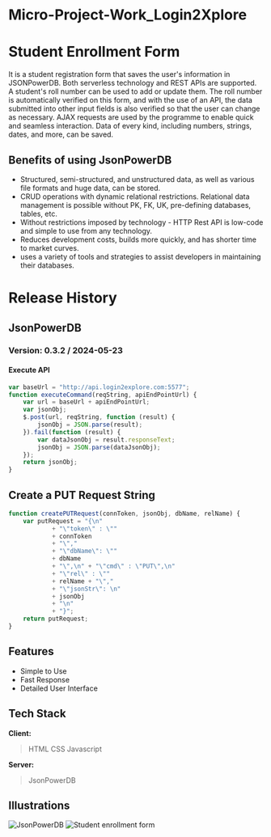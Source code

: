 # Micro-Project-Work_Login2Xplore


# Student Enrollment Form

It is a student registration form that saves the user's information in JSONPowerDB. Both serverless technology and REST APIs are supported. A student's roll number can be used to add or update them. The roll number is automatically verified on this form, and with the use of an API, the data submitted into other input fields is also verified so that the user can change as necessary. AJAX requests are used by the programme to enable quick and seamless interaction. Data of every kind, including numbers, strings, dates, and more, can be saved.

## Benefits of using JsonPowerDB
- Structured, semi-structured, and unstructured data, as well as various file formats and huge data, can be stored.
- CRUD operations with dynamic relational restrictions. Relational data management is possible without PK, FK, UK, pre-defining databases, tables, etc.
- Without restrictions imposed by technology - HTTP Rest API is low-code and simple to use from any technology.
-  Reduces development costs, builds more quickly, and has shorter time to market curves.
-  uses a variety of tools and strategies to assist developers in maintaining their databases.



# Release History

## JsonPowerDB

### Version: 0.3.2 / 2024-05-23

#### Execute API

```javascript
var baseUrl = "http://api.login2explore.com:5577";
function executeCommand(reqString, apiEndPointUrl) {
    var url = baseUrl + apiEndPointUrl;
    var jsonObj;
    $.post(url, reqString, function (result) {
        jsonObj = JSON.parse(result);
    }).fail(function (result) {
        var dataJsonObj = result.responseText;
        jsonObj = JSON.parse(dataJsonObj);
    });
    return jsonObj;
}
```
## Create a PUT Request String

```javascript
function createPUTRequest(connToken, jsonObj, dbName, relName) {
    var putRequest = "{\n"
            + "\"token\" : \""
            + connToken
            + "\","
            + "\"dbName\": \""
            + dbName
            + "\",\n" + "\"cmd\" : \"PUT\",\n"
            + "\"rel\" : \""
            + relName + "\","
            + "\"jsonStr\": \n"
            + jsonObj
            + "\n"
            + "}";
    return putRequest;
}

```
## Features

- Simple to Use
- Fast Response
- Detailed User Interface


## Tech Stack

**Client:** 
>HTML
>CSS
>Javascript

**Server:** 
>JsonPowerDB

## Illustrations
![JsonPowerDB](images/jpdb.png)
![Student enrollment form](images/student-enrollment-form.png)
